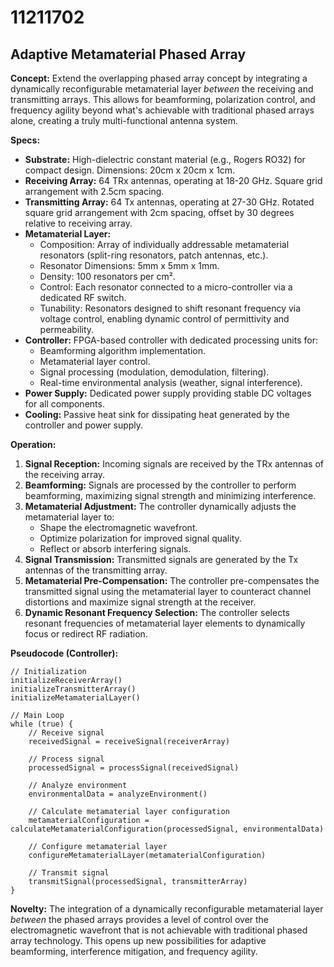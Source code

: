 # 11211702

## Adaptive Metamaterial Phased Array

**Concept:** Extend the overlapping phased array concept by integrating a dynamically reconfigurable metamaterial layer *between* the receiving and transmitting arrays. This allows for beamforming, polarization control, and frequency agility beyond what's achievable with traditional phased arrays alone, creating a truly multi-functional antenna system.

**Specs:**

*   **Substrate:** High-dielectric constant material (e.g., Rogers RO32) for compact design. Dimensions: 20cm x 20cm x 1cm.
*   **Receiving Array:** 64 TRx antennas, operating at 18-20 GHz. Square grid arrangement with 2.5cm spacing.
*   **Transmitting Array:** 64 Tx antennas, operating at 27-30 GHz. Rotated square grid arrangement with 2cm spacing, offset by 30 degrees relative to receiving array.
*   **Metamaterial Layer:**
    *   Composition: Array of individually addressable metamaterial resonators (split-ring resonators, patch antennas, etc.).
    *   Resonator Dimensions: 5mm x 5mm x 1mm.
    *   Density: 100 resonators per cm².
    *   Control: Each resonator connected to a micro-controller via a dedicated RF switch.
    *   Tunability: Resonators designed to shift resonant frequency via voltage control, enabling dynamic control of permittivity and permeability.
*   **Controller:** FPGA-based controller with dedicated processing units for:
    *   Beamforming algorithm implementation.
    *   Metamaterial layer control.
    *   Signal processing (modulation, demodulation, filtering).
    *   Real-time environmental analysis (weather, signal interference).
*   **Power Supply:** Dedicated power supply providing stable DC voltages for all components.
*   **Cooling:** Passive heat sink for dissipating heat generated by the controller and power supply.

**Operation:**

1.  **Signal Reception:** Incoming signals are received by the TRx antennas of the receiving array.
2.  **Beamforming:** Signals are processed by the controller to perform beamforming, maximizing signal strength and minimizing interference.
3.  **Metamaterial Adjustment:** The controller dynamically adjusts the metamaterial layer to:
    *   Shape the electromagnetic wavefront.
    *   Optimize polarization for improved signal quality.
    *   Reflect or absorb interfering signals.
4.  **Signal Transmission:** Transmitted signals are generated by the Tx antennas of the transmitting array.
5.  **Metamaterial Pre-Compensation:** The controller pre-compensates the transmitted signal using the metamaterial layer to counteract channel distortions and maximize signal strength at the receiver.
6. **Dynamic Resonant Frequency Selection:** The controller selects resonant frequencies of metamaterial layer elements to dynamically focus or redirect RF radiation.

**Pseudocode (Controller):**

```
// Initialization
initializeReceiverArray()
initializeTransmitterArray()
initializeMetamaterialLayer()

// Main Loop
while (true) {
    // Receive signal
    receivedSignal = receiveSignal(receiverArray)

    // Process signal
    processedSignal = processSignal(receivedSignal)

    // Analyze environment
    environmentalData = analyzeEnvironment()

    // Calculate metamaterial layer configuration
    metamaterialConfiguration = calculateMetamaterialConfiguration(processedSignal, environmentalData)

    // Configure metamaterial layer
    configureMetamaterialLayer(metamaterialConfiguration)

    // Transmit signal
    transmitSignal(processedSignal, transmitterArray)
}
```

**Novelty:** The integration of a dynamically reconfigurable metamaterial layer *between* the phased arrays provides a level of control over the electromagnetic wavefront that is not achievable with traditional phased array technology. This opens up new possibilities for adaptive beamforming, interference mitigation, and frequency agility.